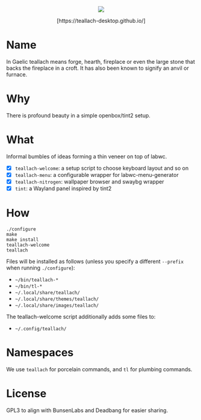 <div align="center">
<img src="https://teallach-desktop.github.io/images/bang-light.png"/>
<p>[https://teallach-desktop.github.io/]</p>
</div>

[https://teallach-desktop.github.io/]: https://teallach-desktop.github.io/

# Name

In Gaelic teallach means forge, hearth, fireplace or even the large stone that
backs the fireplace in a croft. It has also been known to signify an anvil or
furnace.

# Why

There is profound beauty in a simple openbox/tint2 setup.

# What

Informal bumbles of ideas forming a thin veneer on top of labwc.

- [x] `teallach-welcome`: a setup script to choose keyboard layout and so on
- [x] `teallach-menu`: a configurable wrapper for labwc-menu-generator
- [x] `teallach-nitrogen`: wallpaper browser and swaybg wrapper
- [x] `tint`: a Wayland panel inspired by tint2

# How

    ./configure
    make
    make install
    teallach-welcome
    teallach

Files will be installed as follows (unless you specify a different `--prefix`
when running `./configure`):

- `~/bin/teallach-*`
- `~/bin/tl-*`
- `~/.local/share/teallach/`
- `~/.local/share/themes/teallach/`
- `~/.local/share/images/teallach/`

The teallach-welcome script additionally adds some files to:

- `~/.config/teallach/`

# Namespaces

We use `teallach` for porcelain commands, and `tl` for plumbing commands.

# License

GPL3 to align with BunsenLabs and Deadbang for easier sharing.
